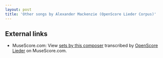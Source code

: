 ```yaml
---
layout: post
title: 'Other songs by Alexander Mackenzie (OpenScore Lieder Corpus)'
---
```


## External links

- MuseScore.com: View [sets by this composer] transcribed by [OpenScore Lieder] on MuseScore.com.

[sets by this composer]: https://musescore.com/openscore-lieder-corpus/sets/5105990
[OpenScore Lieder]: https://musescore.com/openscore-lieder-corpus

